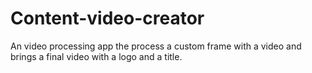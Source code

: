 # Content-video-creator
An video processing app the process a custom frame with a video and brings a final video with a logo and a title. 
